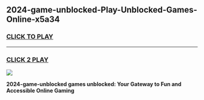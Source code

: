 
## 2024-game-unblocked-Play-Unblocked-Games-Online-x5a34
<h3>
<a href="https://premium76.site?title=2024-game-unblocked&ref=25A">CLICK TO PLAY</a></h3>
<hr>

<h3>
<a href="https://premium76.site?title=2024-game-unblocked&ref=25A">CLICK 2 PLAY</a>
  
</h3>

<a href="https://premium76.site?title=2024-game-unblocked&ref=25A"><img src="https://clearcache.store/games.png"></a>


**2024-game-unblocked games unblocked: Your Gateway to Fun and Accessible Online Gaming**
